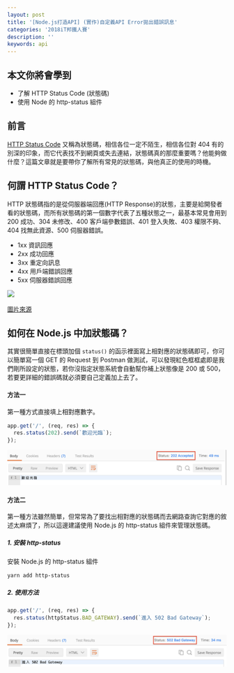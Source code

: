 ```yaml
---
layout: post
title: '[Node.js打造API] (實作)自定義API Error拋出錯誤訊息'
categories: '2018iT邦鐵人賽'
description: ''
keywords: api
---
```


## 本文你將會學到
- 了解 HTTP Status Code (狀態碼)
- 使用 Node 的 http-status 組件

## 前言
[HTTP Status Code](https://developer.mozilla.org/zh-TW/docs/Web/HTTP/Status) 又稱為狀態碼，相信各位一定不陌生，相信各位對 404 有的別深的印象，而它代表找不到網頁或失去連結，狀態碼真的那麼重要嗎？他能夠做什麼？這篇文章就是要帶你了解所有常見的狀態碼，與他真正的使用的時機。


## 何謂 HTTP Status Code？
HTTP 狀態碼指的是從伺服器端回應(HTTP Response)的狀態，主要是給開發者看的狀態碼，而所有狀態碼的第一個數字代表了五種狀態之一，最基本常見會用到 200 成功、304 未修改、400 客戶端參數錯誤、401 登入失敗、403 權限不夠、404 找無此資源、500 伺服器錯誤。

- 1xx 資訊回應
- 2xx 成功回應
- 3xx 重定向訊息
- 4xx 用戶端錯誤回應
- 5xx 伺服器錯誤回應


<img src="http://faq.biznetgiocloud.com/images/1_4.png" width="650">

[圖片來源](http://faq.biznetgiocloud.com/index.php?action=artikel&cat=1&id=240&artlang=en)

## 如何在 Node.js 中加狀態碼？
其實很簡單直接在標頭加個 `status()` 的函示裡面寫上相對應的狀態碼即可，你可以簡單寫一個 GET 的 Request 到 Postman 做測試，可以發現紅色框框處即是我們剛所設定的狀態，若你沒指定狀態系統會自動幫你補上狀態像是 200 或 500，若要更詳細的錯誤碼就必須要自己定義加上去了。

#### 方法一 
第一種方式直接填上相對應數字。

```js
app.get('/', (req, res) => {
  res.status(202).send(`歡迎光臨`);
});
```

<img src="/images/posts/it2018/img1070110-1.png">


#### 方法二 
第一種方法雖然簡單，但常常為了要找出相對應的狀態碼而去網路查詢它對應的敘述太麻煩了，所以這邊建議使用 Node.js 的 http-status 組件來管理狀態碼。

##### 1. 安裝 http-status
安裝 Node.js 的 http-status 組件

```bash
yarn add http-status
```

##### 2. 使用方法

```js
app.get('/', (req, res) => {
  res.status(httpStatus.BAD_GATEWAY).send(`進入 502 Bad Gateway`);
});
```

<img src="/images/posts/it2018/img1070110-2.png">
